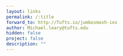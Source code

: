 ```yaml
---
layout: links
permalink: /:title
forward_to: http://Tufts.io/jumbosmash-ios
author: Michael.leary@tufts.edu
hidden: false
project: false
description: ""
---
```

